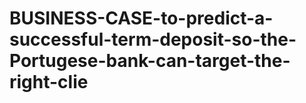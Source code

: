 # BUSINESS-CASE-to-predict-a-successful-term-deposit-so-the-Portugese-bank-can-target-the-right-clie
